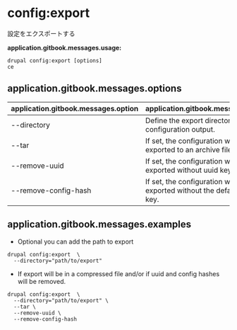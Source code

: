 # config:export
設定をエクスポートする

**application.gitbook.messages.usage:**
```
drupal config:export [options]
ce
```

## application.gitbook.messages.options
application.gitbook.messages.option | application.gitbook.messages.details
-------|-------------
--directory | Define the export directory to save the configuration output.
--tar | If set, the configuration will be exported to an archive file.
--remove-uuid | If set, the configuration will be exported without uuid key.
--remove-config-hash | If set, the configuration will be exported without the default site hash key.

## application.gitbook.messages.examples
* Optional you can add the path to export
```
drupal config:export  \
  --directory="path/to/export"
```
* If export will be in a compressed file and/or if uuid and config hashes will be removed.
```
drupal config:export  \
  --directory="path/to/export" \
  --tar \
  --remove-uuid \
  --remove-config-hash
```
